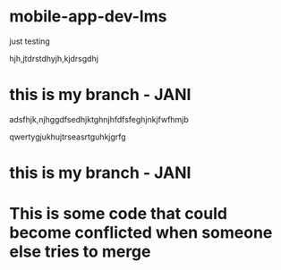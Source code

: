 # mobile-app-dev-lms

just testing


hjh,jtdrstdhyjh,kjdrsgdhj

# this is my branch - JANI

adsfhjk,njhggdfsedhjktghnjhfdfsfeghjnkjfwfhmjb



qwertygjukhujtrseasrtguhkjgrfg


# this is my branch - JANI

# This is some code that could become conflicted when someone else tries to merge
